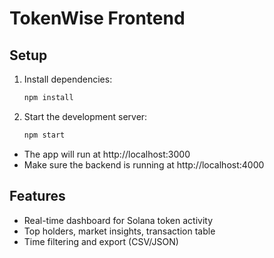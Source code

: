 # TokenWise Frontend

## Setup

1. Install dependencies:
   ```sh
   npm install
   ```
2. Start the development server:
   ```sh
   npm start
   ```

- The app will run at http://localhost:3000
- Make sure the backend is running at http://localhost:4000

## Features
- Real-time dashboard for Solana token activity
- Top holders, market insights, transaction table
- Time filtering and export (CSV/JSON) 